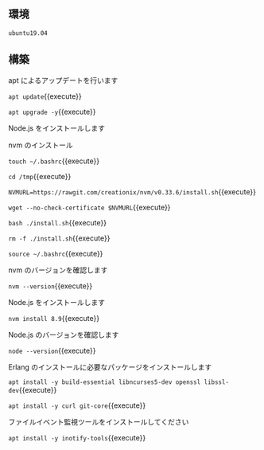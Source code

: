 ## 環境

`ubuntu19.04` 


## 構築

apt によるアップデートを行います

`apt update`{{execute}}

`apt upgrade -y`{{execute}}

Node.js をインストールします

nvm のインストール

`touch ~/.bashrc`{{execute}}

`cd /tmp`{{execute}}

`NVMURL=https://rawgit.com/creationix/nvm/v0.33.6/install.sh`{{execute}}

`wget --no-check-certificate $NVMURL`{{execute}}

`bash ./install.sh`{{execute}}

`rm -f ./install.sh`{{execute}}

`source ~/.bashrc`{{execute}}

nvm のバージョンを確認します

`nvm --version`{{execute}}

Node.js をインストールします

`nvm install 8.9`{{execute}}

Node.js のバージョンを確認します

`node --version`{{execute}}

Erlang のインストールに必要なパッケージをインストールします

`apt install -y build-essential libncurses5-dev openssl libssl-dev`{{execute}}

`apt install -y curl git-core`{{execute}}

ファイルイベント監視ツールをインストールしてください

`apt install -y inotify-tools`{{execute}}


